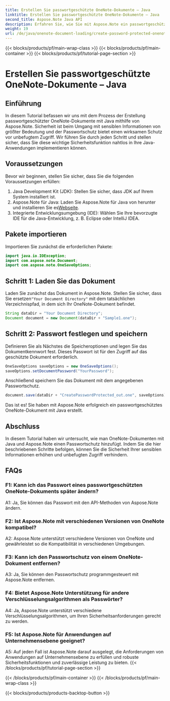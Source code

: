 ```yaml
---
title: Erstellen Sie passwortgeschützte OneNote-Dokumente – Java
linktitle: Erstellen Sie passwortgeschützte OneNote-Dokumente – Java
second_title: Aspose.Note Java API
description: Erfahren Sie, wie Sie mit Aspose.Note ein passwortgeschütztes OneNote-Dokument in Java erstellen. Erhöhen Sie die Sicherheit, indem Sie die Schritt-für-Schritt-Anleitung befolgen.
weight: 19
url: /de/java/onenote-document-loading/create-password-protected-onenote/
---
```


{{< blocks/products/pf/main-wrap-class >}}
{{< blocks/products/pf/main-container >}}
{{< blocks/products/pf/tutorial-page-section >}}

# Erstellen Sie passwortgeschützte OneNote-Dokumente – Java

## Einführung

In diesem Tutorial befassen wir uns mit dem Prozess der Erstellung passwortgeschützter OneNote-Dokumente mit Java mithilfe von Aspose.Note. Sicherheit ist beim Umgang mit sensiblen Informationen von größter Bedeutung und der Passwortschutz bietet einen wirksamen Schutz vor unbefugtem Zugriff. Wir führen Sie durch jeden Schritt und stellen sicher, dass Sie diese wichtige Sicherheitsfunktion nahtlos in Ihre Java-Anwendungen implementieren können.

## Voraussetzungen

Bevor wir beginnen, stellen Sie sicher, dass Sie die folgenden Voraussetzungen erfüllen:

1. Java Development Kit (JDK): Stellen Sie sicher, dass JDK auf Ihrem System installiert ist.
2. Aspose.Note für Java: Laden Sie Aspose.Note für Java von herunter und installieren Sie es[Webseite](https://releases.aspose.com/note/java/).
3. Integrierte Entwicklungsumgebung (IDE): Wählen Sie Ihre bevorzugte IDE für die Java-Entwicklung, z. B. Eclipse oder IntelliJ IDEA.

## Pakete importieren

Importieren Sie zunächst die erforderlichen Pakete:

```java
import java.io.IOException;
import com.aspose.note.Document;
import com.aspose.note.OneSaveOptions;
```

## Schritt 1: Laden Sie das Dokument

 Laden Sie zunächst das Dokument in Aspose.Note. Stellen Sie sicher, dass Sie ersetzen`"Your Document Directory"` mit dem tatsächlichen Verzeichnispfad, in dem sich Ihr OneNote-Dokument befindet.

```java
String dataDir = "Your Document Directory";
Document document = new Document(dataDir + "Sample1.one");
```

## Schritt 2: Passwort festlegen und speichern

Definieren Sie als Nächstes die Speicheroptionen und legen Sie das Dokumentkennwort fest. Dieses Passwort ist für den Zugriff auf das geschützte Dokument erforderlich.

```java
OneSaveOptions saveOptions = new OneSaveOptions();
saveOptions.setDocumentPassword("YourPassword");
```

Anschließend speichern Sie das Dokument mit dem angegebenen Passwortschutz.

```java
document.save(dataDir + "CreatePasswordProtected_out.one", saveOptions);
```

Das ist es! Sie haben mit Aspose.Note erfolgreich ein passwortgeschütztes OneNote-Dokument mit Java erstellt.

## Abschluss

In diesem Tutorial haben wir untersucht, wie man OneNote-Dokumenten mit Java und Aspose.Note einen Passwortschutz hinzufügt. Indem Sie die hier beschriebenen Schritte befolgen, können Sie die Sicherheit Ihrer sensiblen Informationen erhöhen und unbefugten Zugriff verhindern.

## FAQs

### F1: Kann ich das Passwort eines passwortgeschützten OneNote-Dokuments später ändern?

A1: Ja, Sie können das Passwort mit den API-Methoden von Aspose.Note ändern.

### F2: Ist Aspose.Note mit verschiedenen Versionen von OneNote kompatibel?

A2: Aspose.Note unterstützt verschiedene Versionen von OneNote und gewährleistet so die Kompatibilität in verschiedenen Umgebungen.

### F3: Kann ich den Passwortschutz von einem OneNote-Dokument entfernen?

A3: Ja, Sie können den Passwortschutz programmgesteuert mit Aspose.Note entfernen.

### F4: Bietet Aspose.Note Unterstützung für andere Verschlüsselungsalgorithmen als Passwörter?

A4: Ja, Aspose.Note unterstützt verschiedene Verschlüsselungsalgorithmen, um Ihren Sicherheitsanforderungen gerecht zu werden.

### F5: Ist Aspose.Note für Anwendungen auf Unternehmensebene geeignet?

A5: Auf jeden Fall ist Aspose.Note darauf ausgelegt, die Anforderungen von Anwendungen auf Unternehmensebene zu erfüllen und robuste Sicherheitsfunktionen und zuverlässige Leistung zu bieten.
{{< /blocks/products/pf/tutorial-page-section >}}

{{< /blocks/products/pf/main-container >}}
{{< /blocks/products/pf/main-wrap-class >}}

{{< blocks/products/products-backtop-button >}}
